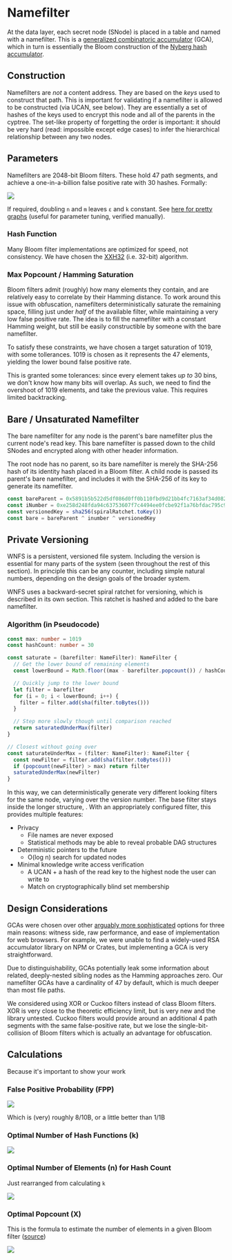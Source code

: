 # Namefilter

At the data layer, each secret node \(SNode\) is placed in a table and named with a namefilter. This is a [generalized combinatoric accumulator](https://www.jstage.jst.go.jp/article/transinf/E91.D/5/E91.D_5_1489/_pdf/-char/en) \(GCA\), which in turn is essentially the Bloom construction of the [Nyberg hash accumulator](https://link.springer.com/content/pdf/10.1007%2F3-540-60865-6_45.pdf).

## Construction

Namefilters are _not_ a content address. They are based on the _keys_ used to construct that path. This is important for validating if a namefilter is allowed to be constructed \(via UCAN, see below\). They are essentially a set of hashes of the keys used to encrypt this node and all of the parents in the cyptree. The set-like property of forgetting the order is important: it should be very hard \(read: impossible except edge cases\) to infer the hierarchical relationship between any two nodes.

## Parameters

Namefilters are 2048-bit Bloom filters. These hold 47 path segments, and achieve a one-in-a-billion false positive rate with 30 hashes. Formally:

![](../../../../.gitbook/assets/screen-shot-2021-08-26-at-20.19.48.png)

If required, doubling `n` and `m` leaves `ε` and `k` constant. See [here for pretty graphs](https://hur.st/bloomfilter/?n=47&p=&m=2048&k=30) \(useful for parameter tuning, verified manually\).

### Hash Function

Many Bloom filter implementations are optimized for speed, not consistency. We have chosen the [XXH32](https://cyan4973.github.io/xxHash/) \(i.e. 32-bit\) algorithm. 

### Max Popcount / Hamming Saturation

Bloom filters admit \(roughly\) how many elements they contain, and are relatively easy to correlate by their Hamming distance. To work around this issue with obfuscation, namefilters deterministically saturate the remaining space, filling just under _half_ of the available filter, while maintaining a very low false positive rate. The idea is to fill the namefilter with a constant Hamming weight, but still be easily constructible by someone with the bare namefilter.

To satisfy these constraints, we have chosen a target saturation of 1019, with some tollerances. 1019 is chosen as it represents the 47 elements, yielding the lower bound false positive rate.

This is granted some tolerances: since every element takes _up to_ 30 bins, we don't know how many bits will overlap. As such, we need to find the overshoot of 1019 elements, and take the previous value. This requires limited backtracking.

## Bare / Unsaturated Namefilter

The bare namefilter for any node is the parent's bare namefilter plus the current node's read key. This bare namefilter is passed down to the child SNodes and encrypted along with other header information.

The root node has no parent, so its bare namefilter is merely the SHA-256 hash of its identity hash placed in a Bloom filter. A child node is passed its parent's bare namefilter, and includes it with the SHA-256 of its key to generate its namefilter.

```javascript
const bareParent = 0x5891b5b522d5df086d0ff0b110fbd9d21bb4fc7163af34d08286a2e846f6be03
const iNumber = 0xe258d248fda94c63753607f7c4494ee0fcbe92f1a76bfdac795c9d84101eb317
const versionedKey = sha256(spiralRatchet.toKey())
const bare = bareParent ^ inumber ^ versionedKey
```

## Private Versioning

WNFS is a persistent, versioned file system. Including the version is essential for many parts of the system \(seen throughout the rest of this section\). In principle this can be any counter, including simple natural numbers, depending on the design goals of the broader system.

WNFS uses a backward-secret spiral ratchet for versioning, which is described in its own section. This ratchet is hashed and added to the bare namefilter.

### Algorithm \(in Pseudocode\)

```typescript
const max: number = 1019
const hashCount: number = 30

const saturate = (barefilter: NameFilter): NameFilter {
  // Get the lower bound of remaining elements
  const lowerBound = Math.floor((max - barefilter.popcount()) / hashCount)

  // Quickly jump to the lower bound
  let filter = barefilter
  for (i = 0; i < lowerBound; i++) {
    filter = filter.add(sha(filter.toBytes()))
  }

  // Step more slowly though until comparison reached
  return saturatedUnderMax(filter)
}

// Closest without going over
const saturateUnderMax = (filter: NameFilter): NameFilter {
  const newFilter = filter.add(sha(filter.toBytes()))
  if (popcount(newFilter) > max) return filter
  saturatedUnderMax(newFilter)
}
```

In this way, we can deterministically generate very different looking filters for the same node, varying over the version number. The base filter stays inside the longer structure, . With an appropriately configured filter, this provides multiple features:

* Privacy
  * File names are never exposed
  * Statistical methods may be able to reveal probable DAG structures
* Deterministic pointers to the future
  * O\(log n\) search for updated nodes
* Minimal knowledge write access verification 
  * A UCAN + a hash of the read key to the highest node the user can write to
  * Match on cryptographically blind set membership

## Design Considerations

GCAs were chosen over other [arguably more sophisticated](https://www.fim.uni-passau.de/fileadmin/dokumente/fakultaeten/fim/forschung/mip-berichte/MIP_1210.pdf) options for three main reasons: witness side, raw performance, and ease of implementation for web browsers. For example, we were unable to find a widely-used RSA accumulator library on NPM or Crates, but implementing a GCA is very straightforward.

Due to distinguishability, GCAs potentially leak some information about related, deeply-nested sibling nodes as the Hamming approaches zero. Our namefilter GCAs have a cardinality of 47 by default, which is much deeper than most file paths.

We considered using XOR or Cuckoo filters instead of class Bloom filters. XOR is very close to the theoretic efficiency limit, but is very new and the library untested. Cuckoo filters would provide around an additional 4 path segments with the same false-positive rate, but we lose the single-bit-collision of Bloom filters which is actually an advantage for obfuscation.

## Calculations

Because it's important to show your work

### False Positive Probability \(FPP\)

![](../../../../.gitbook/assets/screen-shot-2021-08-26-at-20.19.41%20%281%29.png)

Which is \(very\) roughly 8/10B, or a little better than 1/1B

### Optimal Number of Hash Functions \(k\)

![](../../../../.gitbook/assets/screen-shot-2021-08-26-at-20.19.38.png)

### Optimal Number of Elements \(n\) for Hash Count

Just rearranged from calculating `k`

![](../../../../.gitbook/assets/screen-shot-2021-08-26-at-20.19.35.png)

### Optimal Popcount \(X\)

This is the formula to estimate the number of elements in a given Bloom filter \([source](https://en.wikipedia.org/wiki/Bloom_filter#Approximating_the_number_of_items_in_a_Bloom_filter)\)

![](../../../../.gitbook/assets/screen-shot-2021-08-26-at-20.21.56.png)

